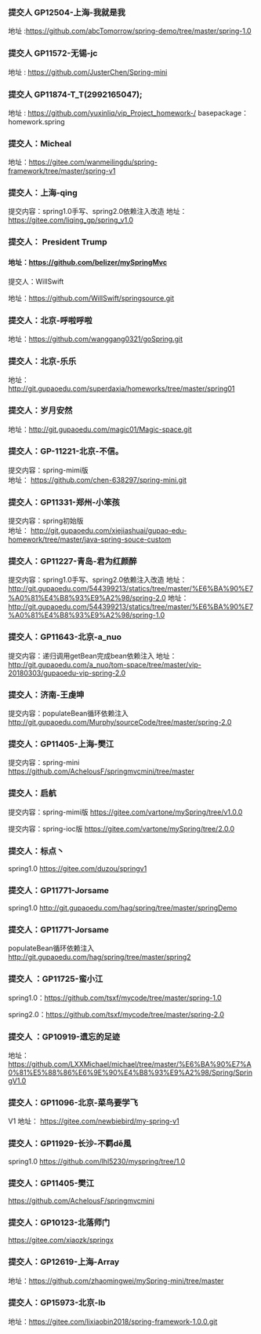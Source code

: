 ### 提交人 GP12504-上海-我就是我
地址 :https://github.com/abcTomorrow/spring-demo/tree/master/spring-1.0

### 提交人 GP11572-无锡-jc
地址 : https://github.com/JusterChen/Spring-mini

### 提交人 GP11874-T_T(2992165047);
地址 : https://github.com/yuxinliq/vip_Project_homework-/
basepackage：homework.spring

### 提交人：Micheal
地址：https://gitee.com/wanmeilingdu/spring-framework/tree/master/spring-v1

### 提交人：上海-qing
提交内容：spring1.0手写、spring2.0依赖注入改造
地址：https://gitee.com/liqing_gp/spring_v1.0

### 提交人： President Trump
#### 地址：https://github.com/belizer/mySpringMvc

提交人：WillSwift

地址：https://github.com/WillSwift/springsource.git

### 提交人：北京-呼啦呼啦
地址：https://github.com/wanggang0321/goSpring.git

### 提交人：北京-乐乐
地址：http://git.gupaoedu.com/superdaxia/homeworks/tree/master/spring01

### 提交人：岁月安然
地址：http://git.gupaoedu.com/magic01/Magic-space.git


### 提交人：GP-11221-北京-不信。
提交内容：spring-mimi版  
地址： https://github.com/chen-638297/spring-mini.git


### 提交人：GP11331-郑州-小笨孩
提交内容：spring初始版  
地址： http://git.gupaoedu.com/xiejiashuai/gupao-edu-homework/tree/master/java-spring-souce-custom

### 提交人：GP11227-青岛-君为红颜醉
提交内容：spring1.0手写、spring2.0依赖注入改造
地址：http://git.gupaoedu.com/544399213/statics/tree/master/%E6%BA%90%E7%A0%81%E4%B8%93%E9%A2%98/spring-2.0
地址：http://git.gupaoedu.com/544399213/statics/tree/master/%E6%BA%90%E7%A0%81%E4%B8%93%E9%A2%98/spring-1.0

### 提交人：GP11643-北京-a_nuo
提交内容：递归调用getBean完成bean依赖注入
地址：http://git.gupaoedu.com/a_nuo/tom-space/tree/master/vip-20180303/gupaoedu-vip-spring-2.0

### 提交人：济南-王虔坤
提交内容：populateBean循环依赖注入
http://git.gupaoedu.com/Murphy/sourceCode/tree/master/spring-2.0


### 提交人：GP11405-上海-樊江
提交内容：spring-mini
https://github.com/AchelousF/springmvcmini/tree/master

### 提交人：启航
提交内容：spring-mimi版
https://gitee.com/vartone/mySpring/tree/v1.0.0

提交内容：spring-ioc版
https://gitee.com/vartone/mySpring/tree/2.0.0

### 提交人：标点丶
spring1.0 https://gitee.com/duzou/springv1

### 提交人：GP11771-Jorsame
spring1.0 http://git.gupaoedu.com/hag/spring/tree/master/springDemo

### 提交人：GP11771-Jorsame
populateBean循环依赖注入 http://git.gupaoedu.com/hag/spring/tree/master/spring2

### 提交人 ：GP11725-蛮小江
spring1.0：https://github.com/tsxf/mycode/tree/master/spring-1.0

spring2.0：https://github.com/tsxf/mycode/tree/master/spring-2.0

### 提交人 ：GP10919-遗忘的足迹
地址：https://github.com/LXXMichael/michael/tree/master/%E6%BA%90%E7%A0%81%E5%88%86%E6%9E%90%E4%B8%93%E9%A2%98/Spring/SpringV1.0

### 提交人：GP11096-北京-菜鸟要学飞
V1 地址： https://gitee.com/newbiebird/my-spring-v1

### 提交人：GP11929-长沙-不羁dě風
spring1.0 https://github.com/lhl5230/myspring/tree/1.0


### 提交人：GP11405-樊江
https://github.com/AchelousF/springmvcmini

### 提交人：GP10123-北落师门
https://gitee.com/xiaozk/springx

### 提交人：GP12619-上海-Array
地址：https://github.com/zhaomingwei/mySpring-mini/tree/master

### 提交人：GP15973-北京-lb
地址：https://gitee.com/lixiaobin2018/spring-framework-1.0.0.git